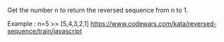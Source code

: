 Get the number n to return the reversed sequence from n to 1.

Example : n=5 >> [5,4,3,2,1]
https://www.codewars.com/kata/reversed-sequence/train/javascript